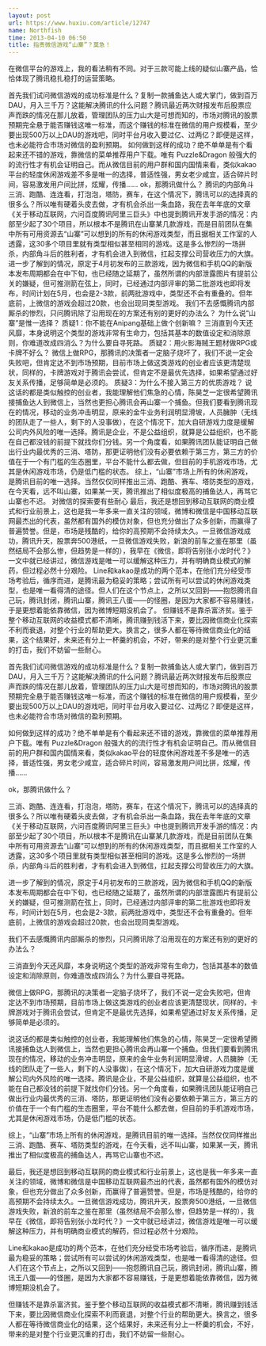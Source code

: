 ```yaml
---
layout: post
url: https://www.huxiu.com/article/12747
name: Northfish
time: 2013-04-10 06:50
title: 指责微信游戏“山寨”？莫急！
---
```

在微信平台的游戏上，我的看法稍有不同。对于三款可能上线的疑似山寨产品，恰恰体现了腾讯稳扎稳打的运营策略。

首先我们试问微信游戏的成功标准是什么？复制一款捕鱼达人或大掌门，做到百万DAU，月入三千万？这能解决腾讯的什么问题？腾讯最近两次财报发布后股票应声而跌的情况在那儿放着，管理团队的压力山大是可想而知的，市场对腾讯的股票预期完全悬于能否赚钱这唯一标准，而这个赚钱的标准在微信的用户规模看，至少要出现500万以上DAU的游戏吧，同时平台月收入要过亿、过两亿？即便是这样，也未必能符合市场对微信的盈利预期。 如何做到这样的成功？绝不单单是有个看起来还不错的游戏，靠微信的菜单推荐用户下载。唯有 Puzzle&Dragon 般强大的的流行性才有机会证明自己。而从微信目前的用户群和国内国情来看，类似kakao平台的轻度休闲游戏差不多是唯一的选择，普适性强，男女老少咸宜，适合碎片时间，容易激发用户间比拼，炫耀，传播…… ok，那腾讯做什么？ 腾讯的内部角斗 三消、跑酷、连连看，打泡泡，塔防，赛车，在这个情况下，腾讯可以的选择真的很多么？所以唯有硬着头皮去做，才有机会杀出一条血路，我在去年年底的文章《关于移动互联网，六问百度腾讯阿里三巨头》中也提到腾讯开发手游的情况：内部至少起了30个项目，所以根本不是腾讯在山寨某几款游戏，而是目前团队在集中所有可用资源去“山寨”可以想到的所有的休闲游戏类型，而且据相关工作室的人透露，这30多个项目里就有类型相似甚至相同的游戏。这是多么惨烈的一场拼杀，内部角斗后的胜利者，才有机会进入到微信，扛起支撑公司营收压力的大旗。 进一步了解到的情况，原定于4月初发布的三款游戏，因为微信和手机QQ的新版本发布周期都会在中下旬，也已经随之延期了，虽然所谓的内部泄露图片有提前公关的嫌疑，但可推测箭在弦上，同时，已经通过内部评审的第二批游戏也即将发布，时间计划在5月，也会是2-3款，前两批游戏中，类型还不会有重叠的。但年底前，上微信的游戏会超过20款，也会出现同类型游戏。 我们不去感慨腾讯内部厮杀的惨烈，只问腾讯除了沿用现在的方案还有别的更好的办法么？ 为什么说“山寨”是惟一选择？ 质疑1：你不能在Anipang基础上做个创新嘛？ 三消直到今天还风靡，本身说明这个类型的游戏非常有生命力，包括其基本的数值设定和消除原则，你难道改成四消么？为什么要自寻死路。 质疑2：用火影海贼王题材做RPG或卡牌不好么？ 微信上做RPG，那腾讯的决策者一定脑子烧坏了，我们不说一定会失败吧，但肯定达不到市场预期，目前市场上做这类游戏的创业者应该更清楚现状，同样的，卡牌游戏对于腾讯会尝试，但肯定不是最优先选择，如果希望通过好友关系传播，足够简单是必须的。 质疑3：为什么不接入第三方的优质游戏？ 说这话的都是类似触控的创业者，我能理解他们焦急的心情，陈昊芝一定很希望腾讯接捕鱼达人到微信上，当然也更担心腾讯会再山寨一个捕鱼。但我们要看到腾讯现在的情况，移动的业务冲击明显，原来的金牛业务利润明显滑坡，人员臃肿（无线的团队走了一些人，剩下的人没事做），在这个情况下，加大自研游戏力度是缓解公司内外风险的唯一选择。腾讯是企业，不是公益组织，就算是公益组织，也不能在自己都没钱的前提下就找你们分钱。另一个角度看，如果腾讯团队能证明自己做出行业内最优秀的三消、塔防，那更证明他们没有必要依赖于第三方，第三方的价值在于一个有门槛的生态圈里，平台不能什么都去做，但目前的手机游戏市场，尤其是休闲游戏市场，仍是低门槛的状态。 综上，“山寨”市场上所有的休闲游戏，是腾讯目前的唯一选择。当然仅仅同样推出三消、跑酷、赛车、塔防类型的游戏，在今天看，远不叫山寨，如果某一天，腾讯推出了相似度极高的捕鱼达人，再骂它山寨也不迟。 对微信的探索要有些耐心 最后，我还是想回到移动互联网的商业模式和行业前景上，这也是我一年多来一直关注的领域，微博和微信是中国移动互联网最杰出的代表，虽然都有国外的模仿对象，但也充分做出了众多创新，而赢得了普遍赞誉。但是，市场是残酷的，给你的高预期不会持续太久。一旦微信游戏成功，腾讯升天，股票奔500港纸，一旦微信游戏失败，新浪的前车之鉴在那里（虽然结局不会那么惨，但趋势是一样的），我早在《微信，即将告别张小龙时代？》一文中就已经讲过，微信游戏是唯一可以缓解这种压力，并有明确商业模式的解药，但过程必然十分艰险。 Line和kakao是成功的两个范本，在他们充分经受市场考验后，循序而进，是腾讯最为稳妥的策略；尝试所有可以尝试的休闲游戏类型，也是唯一看得清的途径。但人们在这个节点上，之所以又回到——抱怨腾讯自己玩，腾讯封闭，腾讯山寨，腾讯王八蛋——的怪圈，是因为大家都不容易赚钱，于是更想着能依靠微信，因为微博短期没机会了。 但赚钱不是靠杀富济贫。鉴于整个移动互联网的收益模式都不清晰，腾讯赚到钱活下来，要比因微信商业化探索不利而衰退，对整个行业的帮助更大。换言之，很多人都在等待微信商业化的结果，这个结果好，未来还有分上一杯羹的机会，不好，带来的是对整个行业更沉重的打击，我们不妨留一些耐心。

首先我们试问微信游戏的成功标准是什么？复制一款捕鱼达人或大掌门，做到百万DAU，月入三千万？这能解决腾讯的什么问题？腾讯最近两次财报发布后股票应声而跌的情况在那儿放着，管理团队的压力山大是可想而知的，市场对腾讯的股票预期完全悬于能否赚钱这唯一标准，而这个赚钱的标准在微信的用户规模看，至少要出现500万以上DAU的游戏吧，同时平台月收入要过亿、过两亿？即便是这样，也未必能符合市场对微信的盈利预期。

如何做到这样的成功？绝不单单是有个看起来还不错的游戏，靠微信的菜单推荐用户下载。唯有 Puzzle&Dragon 般强大的的流行性才有机会证明自己。而从微信目前的用户群和国内国情来看，类似kakao平台的轻度休闲游戏差不多是唯一的选择，普适性强，男女老少咸宜，适合碎片时间，容易激发用户间比拼，炫耀，传播……

ok，那腾讯做什么？

三消、跑酷、连连看，打泡泡，塔防，赛车，在这个情况下，腾讯可以的选择真的很多么？所以唯有硬着头皮去做，才有机会杀出一条血路，我在去年年底的文章《关于移动互联网，六问百度腾讯阿里三巨头》中也提到腾讯开发手游的情况：内部至少起了30个项目，所以根本不是腾讯在山寨某几款游戏，而是目前团队在集中所有可用资源去“山寨”可以想到的所有的休闲游戏类型，而且据相关工作室的人透露，这30多个项目里就有类型相似甚至相同的游戏。这是多么惨烈的一场拼杀，内部角斗后的胜利者，才有机会进入到微信，扛起支撑公司营收压力的大旗。

进一步了解到的情况，原定于4月初发布的三款游戏，因为微信和手机QQ的新版本发布周期都会在中下旬，也已经随之延期了，虽然所谓的内部泄露图片有提前公关的嫌疑，但可推测箭在弦上，同时，已经通过内部评审的第二批游戏也即将发布，时间计划在5月，也会是2-3款，前两批游戏中，类型还不会有重叠的。但年底前，上微信的游戏会超过20款，也会出现同类型游戏。

我们不去感慨腾讯内部厮杀的惨烈，只问腾讯除了沿用现在的方案还有别的更好的办法么？

三消直到今天还风靡，本身说明这个类型的游戏非常有生命力，包括其基本的数值设定和消除原则，你难道改成四消么？为什么要自寻死路。

微信上做RPG，那腾讯的决策者一定脑子烧坏了，我们不说一定会失败吧，但肯定达不到市场预期，目前市场上做这类游戏的创业者应该更清楚现状，同样的，卡牌游戏对于腾讯会尝试，但肯定不是最优先选择，如果希望通过好友关系传播，足够简单是必须的。

说这话的都是类似触控的创业者，我能理解他们焦急的心情，陈昊芝一定很希望腾讯接捕鱼达人到微信上，当然也更担心腾讯会再山寨一个捕鱼。但我们要看到腾讯现在的情况，移动的业务冲击明显，原来的金牛业务利润明显滑坡，人员臃肿（无线的团队走了一些人，剩下的人没事做），在这个情况下，加大自研游戏力度是缓解公司内外风险的唯一选择。腾讯是企业，不是公益组织，就算是公益组织，也不能在自己都没钱的前提下就找你们分钱。另一个角度看，如果腾讯团队能证明自己做出行业内最优秀的三消、塔防，那更证明他们没有必要依赖于第三方，第三方的价值在于一个有门槛的生态圈里，平台不能什么都去做，但目前的手机游戏市场，尤其是休闲游戏市场，仍是低门槛的状态。

综上，“山寨”市场上所有的休闲游戏，是腾讯目前的唯一选择。当然仅仅同样推出三消、跑酷、赛车、塔防类型的游戏，在今天看，远不叫山寨，如果某一天，腾讯推出了相似度极高的捕鱼达人，再骂它山寨也不迟。

最后，我还是想回到移动互联网的商业模式和行业前景上，这也是我一年多来一直关注的领域，微博和微信是中国移动互联网最杰出的代表，虽然都有国外的模仿对象，但也充分做出了众多创新，而赢得了普遍赞誉。但是，市场是残酷的，给你的高预期不会持续太久。一旦微信游戏成功，腾讯升天，股票奔500港纸，一旦微信游戏失败，新浪的前车之鉴在那里（虽然结局不会那么惨，但趋势是一样的），我早在《微信，即将告别张小龙时代？》一文中就已经讲过，微信游戏是唯一可以缓解这种压力，并有明确商业模式的解药，但过程必然十分艰险。

Line和kakao是成功的两个范本，在他们充分经受市场考验后，循序而进，是腾讯最为稳妥的策略；尝试所有可以尝试的休闲游戏类型，也是唯一看得清的途径。但人们在这个节点上，之所以又回到——抱怨腾讯自己玩，腾讯封闭，腾讯山寨，腾讯王八蛋——的怪圈，是因为大家都不容易赚钱，于是更想着能依靠微信，因为微博短期没机会了。

但赚钱不是靠杀富济贫。鉴于整个移动互联网的收益模式都不清晰，腾讯赚到钱活下来，要比因微信商业化探索不利而衰退，对整个行业的帮助更大。换言之，很多人都在等待微信商业化的结果，这个结果好，未来还有分上一杯羹的机会，不好，带来的是对整个行业更沉重的打击，我们不妨留一些耐心。

